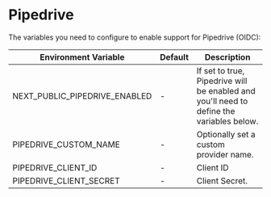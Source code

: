 # Pipedrive

The variables you need to configure to enable support for Pipedrive (OIDC):

| Environment Variable         | Default | Description                                                                                        |
| ---------------------------- | ------- |----------------------------------------------------------------------------------------------------|
| NEXT_PUBLIC_PIPEDRIVE_ENABLED | -       | If set to true, Pipedrive will be enabled and you'll need to define the variables below. |
| PIPEDRIVE_CUSTOM_NAME         | -       | Optionally set a custom provider name.                                                             |
| PIPEDRIVE_CLIENT_ID           | -       | Client ID                                                                                          |
| PIPEDRIVE_CLIENT_SECRET       | -       | Client Secret.                                                                                     |
